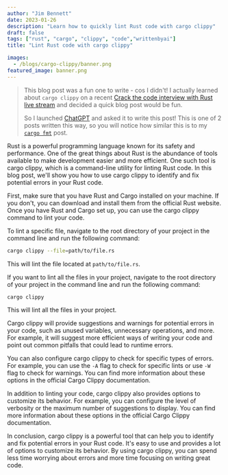 ```yaml
---
author: "Jim Bennett"
date: 2023-01-26
description: "Learn how to quickly lint Rust code with cargo clippy"
draft: false
tags: ["rust", "cargo", "clippy", "code","writtenbyai"]
title: "Lint Rust code with cargo clippy"

images:
  - /blogs/cargo-clippy/banner.png
featured_image: banner.png
---
```


> This blog post was a fun one to write - cos I didn't! I actually learned about `cargo clippy` on a recent [Crack the code interview with Rust live stream](https://www.youtube.com/watch?v=2Dd6wACDna8) and decided a quick blog post would be fun.
>
> So I launched [ChatGPT](https://chat.openai.com/chat) and asked it to write this post! This is one of 2 posts written this way, so you will notice how similar this is to my [`cargo fmt`](/blogs/cargo-fmt) post.

Rust is a powerful programming language known for its safety and performance. One of the great things about Rust is the abundance of tools available to make development easier and more efficient. One such tool is cargo clippy, which is a command-line utility for linting Rust code. In this blog post, we'll show you how to use cargo clippy to identify and fix potential errors in your Rust code.

First, make sure that you have Rust and Cargo installed on your machine. If you don't, you can download and install them from the official Rust website. Once you have Rust and Cargo set up, you can use the cargo clippy command to lint your code.

To lint a specific file, navigate to the root directory of your project in the command line and run the following command:

```bash
cargo clippy --file=path/to/file.rs
```

This will lint the file located at `path/to/file.rs`.

If you want to lint all the files in your project, navigate to the root directory of your project in the command line and run the following command:

```bash
cargo clippy
```

This will lint all the files in your project.

Cargo clippy will provide suggestions and warnings for potential errors in your code, such as unused variables, unnecessary operations, and more. For example, it will suggest more efficient ways of writing your code and point out common pitfalls that could lead to runtime errors.

You can also configure cargo clippy to check for specific types of errors. For example, you can use the `-A` flag to check for specific lints or use `-W` flag to check for warnings. You can find more information about these options in the official Cargo Clippy documentation.

In addition to linting your code, cargo clippy also provides options to customize its behavior. For example, you can configure the level of verbosity or the maximum number of suggestions to display. You can find more information about these options in the official Cargo Clippy documentation.

In conclusion, cargo clippy is a powerful tool that can help you to identify and fix potential errors in your Rust code. It's easy to use and provides a lot of options to customize its behavior. By using cargo clippy, you can spend less time worrying about errors and more time focusing on writing great code.

